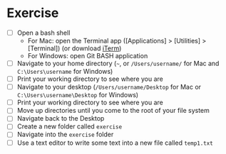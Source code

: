 # Exercise

- [ ] Open a bash shell
   - For Mac: open the Terminal app ([Applications] > [Utilities] > [Terminal]) (or download [iTerm](https://www.iterm2.com/))
   - For Windows: open Git BASH application
- [ ] Navigate to your home directory (`~`, or `/Users/username/` for Mac and `C:\Users\username` for Windows)
- [ ] Print your working directory to see where you are
- [ ] Navigate to your desktop (`/Users/username/Desktop` for Mac or `C:\Users\username\Desktop` for Windows)
- [ ] Print your working directory to see where you are
- [ ] Move up directories until you come to the root of your file system
- [ ] Navigate back to the Desktop
- [ ] Create a new folder called `exercise`
- [ ] Navigate into the `exercise` folder
- [ ] Use a text editor to write some text into a new file called `temp1.txt`
